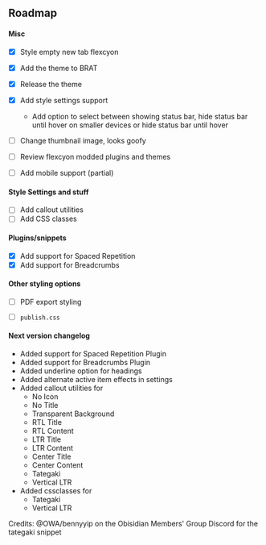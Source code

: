 ## Roadmap

#### Misc
- [x] Style empty new tab flexcyon
- [x] Add the theme to BRAT
- [x] Release the theme
- [x] Add style settings support
  - Add option to select between showing status bar, hide status bar until hover on smaller devices or hide status bar until hover
  <!-- - Support toggle showing of certain status bar for plugins like Pomodoro and Typing Speed etc (hide specific stuff, kinda pain to do) -->

- [ ] Change thumbnail image, looks goofy
- [ ] Review flexcyon modded plugins and themes
- [ ] Add mobile support (partial)

#### Style Settings and stuff
- [ ] Add callout utilities 
- [ ] Add CSS classes

#### Plugins/snippets
- [x] Add support for Spaced Repetition
- [x] Add support for Breadcrumbs

#### Other styling options
- [ ] PDF export styling
- [ ] `publish.css`


#### Next version changelog
- Added support for Spaced Repetition Plugin
- Added support for Breadcrumbs Plugin
- Added underline option for headings
- Added alternate active item effects in settings
- Added callout utilities for
  - No Icon
  - No Title
  - Transparent Background
  - RTL Title
  - RTL Content
  - LTR Title
  - LTR Content
  - Center Title
  - Center Content
  - Tategaki
  - Vertical LTR
- Added cssclasses for
  - Tategaki
  - Vertical LTR

Credits: @OWA/bennyyip on the Obisidian Members' Group Discord for the tategaki snippet